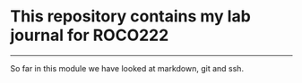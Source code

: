 # This repository contains my lab journal for ROCO222
---
So far in this module we have looked at markdown, git and ssh.
